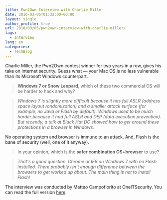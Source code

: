 ```yaml
---
title: Pwn2Own Interview with Charlie Miller
date: 2010-03-05T01:33:00+00:00
layout: single
author_profile: true
url: 2010/03/05/pwn2own-interview-with-charlie-miller/
tags:
  - Interview
lang: en
categories: 
  - TechBlog
---
```

Charlie Miller, the Pwn2Own contest winner for two years in a row, gives his take on Internet security. Guess what — your Mac OS is no less vulnerable than its Microsoft Windows counterpart.

> **Windows 7 or Snow Leopard**, which of these two commercial OS will be harder to hack and why?

> _Windows 7 is slightly more difficult because it has full ASLR (address space layout randomization) and a smaller attack surface (for example, no Java or Flash by default). Windows used to be much harder because it had full ASLR and DEP (data execution prevention). But recently, a talk at Black Hat DC showed how to get around these protections in a browser in Windows._

No operating system and browser is immune to an attack. And, Flash is the bane of security (well, one of it anyway).

> In your opinion, which is the **safer combination OS+browser** to use?

> _That's a good question. Chrome or IE8 on Windows 7 with no Flash installed. There probably isn't enough difference between the browsers to get worked up about. The main thing is not to install Flash!_

The interview was conducted by Matteo Campofiorito at OneITSecurity. You can read the full version [here](http://www.oneitsecurity.it/01/03/2010/interview-with-charlie-miller-pwn2own/).